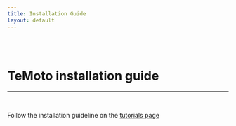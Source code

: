 ```yaml
---
title: Installation Guide
layout: default
---
```

<br><br>
# TeMoto installation guide
<hr><br>

Follow the installation guideline on the [tutorials page](https://temoto-telerobotics.github.io/tutorials/index.html)
